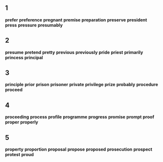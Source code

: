 ## 1
**prefer** 
**preference** 
**pregnant** 
**premise** 
**preparation** 
**preserve** 
**president** 
**press** 
**pressure** 
**presumably** 

## 2
**presume** 
**pretend** 
**pretty** 
**previous** 
**previously** 
**pride** 
**priest** 
**primarily** 
**princess** 
**principal** 

## 3
**principle** 
**prior** 
**prison** 
**prisoner** 
**private** 
**privilege** 
**prize** 
**probably** 
**procedure** 
**proceed** 

## 4
**proceeding** 
**process** 
**profile** 
**programme** 
**progress** 
**promise** 
**prompt** 
**proof** 
**proper** 
**properly** 

## 5
**property** 
**proportion** 
**proposal** 
**propose** 
**proposed** 
**prosecution** 
**prospect** 
**protest** 
**proud** 